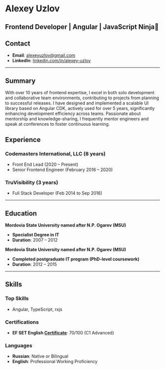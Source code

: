# Alexey Uzlov  

**Frontend Developer | Angular | JavaScript Ninja🥷**  
---

## Contact  
- **Email**: [alexeyuzlov@gmail.com](mailto:alexeyuzlov@gmail.com)  
- **LinkedIn**: [linkedin.com/in/alexey-uzlov](https://www.linkedin.com/in/alexey-uzlov)  
---

## Summary  
With over 10 years of frontend expertise, I excel in both solo development and collaborative team environments, contributing to projects from planning to successful releases. I have designed and implemented a scalable UI library based on Angular CDK, actively used for over 5 years, significantly enhancing development efficiency across teams. Passionate about mentorship and knowledge-sharing, I frequently mentor engineers and speak at conferences to foster continuous learning.  

## Experience  

### Codemasters International, LLC (8 years)
- Front End Lead (2020 – Present)
- Senior Frontend Engineer (February 2016 – 2020)

### TruVisibility  (3 years)
 - Full Stack Developer (Feb 2014 to Sep 2016)
---

## Education  
**Mordovia State University named after N.P. Ogarev (MSU)**  
- **Specialist Degree in IT**
- **Duration**: 2007 – 2012
  
**Mordovia State University named after N.P. Ogarev (MSU)**  
- **Completed postgraduate IT program (PhD-level coursework)**
- **Duration**: 2012 – 2015

---

## Skills  
### Top Skills  
- Angular, TypeScript, rxjs
 
### Certifications  
- **EF SET English [Certificate](https://cert.efset.org/jnUXyZ)**: 70/100 (C1 Advanced)  

### Languages  
- **Russian**: Native or Bilingual  
- **English**: Professional Working Proficiency
